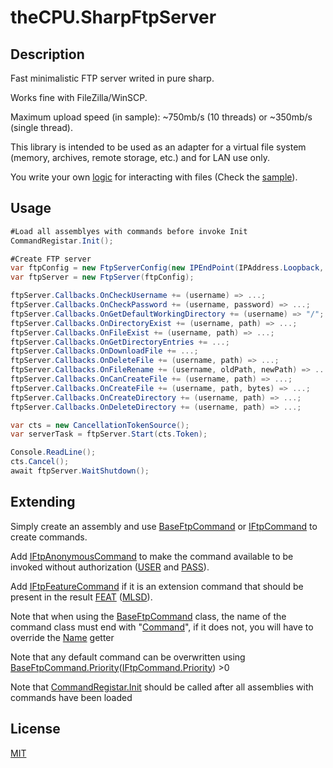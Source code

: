# theCPU.SharpFtpServer
## Description

Fast minimalistic FTP server writed in pure sharp.

Works fine with FileZilla/WinSCP.

Maximum upload speed (in sample): ~750mb/s (10 threads) or ~350mb/s (single thread).

This library is intended to be used as an adapter for a virtual file system (memory, archives, remote storage, etc.) and for LAN use only.

You write your own [logic](https://github.com/theGPU/theCPU.SharpFtpServer/blob/master/theCPU.SharpFtpServer/Server/FtpServerCallbacks.cs) for interacting with files (Check the [sample](https://github.com/theGPU/theCPU.SharpFtpServer/blob/master/Sample/Program.cs)).
## Usage

```C#
#Load all assemblyes with commands before invoke Init
CommandRegistar.Init();

#Create FTP server
var ftpConfig = new FtpServerConfig(new IPEndPoint(IPAddress.Loopback, 2121), 512, true);
var ftpServer = new FtpServer(ftpConfig);

ftpServer.Callbacks.OnCheckUsername += (username) => ...;
ftpServer.Callbacks.OnCheckPassword += (username, password) => ...;
ftpServer.Callbacks.OnGetDefaultWorkingDirectory += (username) => "/";
ftpServer.Callbacks.OnDirectoryExist += (username, path) => ...;
ftpServer.Callbacks.OnFileExist += (username, path) => ...;
ftpServer.Callbacks.OnGetDirectoryEntries += ...;
ftpServer.Callbacks.OnDownloadFile += ...;
ftpServer.Callbacks.OnDeleteFile += (username, path) => ...;
ftpServer.Callbacks.OnFileRename += (username, oldPath, newPath) => ...;
ftpServer.Callbacks.OnCanCreateFile += (username, path) => ...;
ftpServer.Callbacks.OnCreateFile += (username, path, bytes) => ...;
ftpServer.Callbacks.OnCreateDirectory += (username, path) => ...;
ftpServer.Callbacks.OnDeleteDirectory += (username, path) => ...;

var cts = new CancellationTokenSource();
var serverTask = ftpServer.Start(cts.Token);

Console.ReadLine();
cts.Cancel();
await ftpServer.WaitShutdown();
```


## Extending
Simply create an assembly and use [BaseFtpCommand](https://github.com/theGPU/theCPU.SharpFtpServer/blob/master/theCPU.SharpFtpServer/Commands/Base/BaseFtpCommand.cs) or [IFtpCommand](https://github.com/theGPU/theCPU.SharpFtpServer/blob/master/theCPU.SharpFtpServer/Commands/Base/IFtpCommand.cs) to create commands. 

Add [IFtpAnonymousCommand](https://github.com/theGPU/theCPU.SharpFtpServer/blob/master/theCPU.SharpFtpServer/Commands/Base/IFtpAnonymousCommand.cs) to make the command available to be invoked without authorization ([USER](https://github.com/theGPU/theCPU.SharpFtpServer/blob/master/theCPU.SharpFtpServer/Commands/UserCommand.cs) and [PASS](https://github.com/theGPU/theCPU.SharpFtpServer/blob/master/theCPU.SharpFtpServer/Commands/PassCommand.cs)).

Add [IFtpFeatureCommand](https://github.com/theGPU/theCPU.SharpFtpServer/blob/master/theCPU.SharpFtpServer/Commands/Base/IFtpFeatureCommand.cs) if it is an extension command that should be present in the result [FEAT](https://github.com/theGPU/theCPU.SharpFtpServer/blob/master/theCPU.SharpFtpServer/Commands/FeatCommand.cs) ([MLSD](https://github.com/theGPU/theCPU.SharpFtpServer/blob/master/theCPU.SharpFtpServer/Commands/Features/MlsdCommand.cs)).

Note that when using the [BaseFtpCommand](https://github.com/theGPU/theCPU.SharpFtpServer/blob/master/theCPU.SharpFtpServer/Commands/Base/BaseFtpCommand.cs) class, the name of the command class must end with "[Command](https://github.com/theGPU/theCPU.SharpFtpServer/blob/master/theCPU.SharpFtpServer/Commands/Base/BaseFtpCommand.cs#L14)", if it does not, you will have to override the [Name](https://github.com/theGPU/theCPU.SharpFtpServer/blob/master/theCPU.SharpFtpServer/Commands/Base/BaseFtpCommand.cs#L14) getter

Note that any default command can be overwritten using [BaseFtpCommand.Priority](https://github.com/theGPU/theCPU.SharpFtpServer/blob/master/theCPU.SharpFtpServer/Commands/Base/BaseFtpCommand.cs#L15)([IFtpCommand.Priority](https://github.com/theGPU/theCPU.SharpFtpServer/blob/master/theCPU.SharpFtpServer/Commands/Base/IFtpCommand.cs#L14)) >0

Note that [CommandRegistar.Init](https://github.com/theGPU/theCPU.SharpFtpServer/blob/master/theCPU.SharpFtpServer/Server/CommandRegistar.cs#L21) should be called after all assemblies with commands have been loaded
## License

[MIT](https://choosealicense.com/licenses/mit/)

